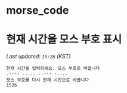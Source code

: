 # morse_code
# 현재 시간을 모스 부호 표시
<!-- MORSE_TIME_START -->
_Last updated: `15:26` (KST)_

```
현재 시간을 입력하세요. 모스 부호로 바꿉니다
.---- ..... ..--- -....
모스 부호를 다시 현재 시간으로 바꿉니다
1526
```
<!-- MORSE_TIME_END -->
